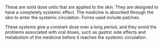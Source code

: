 These are solid dose units that are applied to the skin. They are designed to have a completely systemic effect. The medicine is absorbed through the skin to enter the systemic circulation. Forms used include patches.

These systems give a constant dose over a long period, and they avoid the problems associated with oral doses, such as gastric side effects and metabolism of the medicine before it reaches the systemic circulation.
